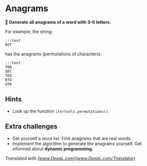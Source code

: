 
# Anagrams

**🎯 Generate all anagrams of a word with 3-6 letters.**

For example, the string:

    :::text
    ROT

has the anagrams (permutations of characters):

    :::text
    TOR
    ORT
    TRO
    RTO
    OTR

## Hints

* Look up the function `itertools.permutations()`.

## Extra challenges

* Get yourself a word list. Find anagrams that are real words.
* Implement the algorithm to generate the anagrams yourself. Get informed about **dynamic programming**.

*Translated with [www.DeepL.com](www.DeepL.com/Translator)*
